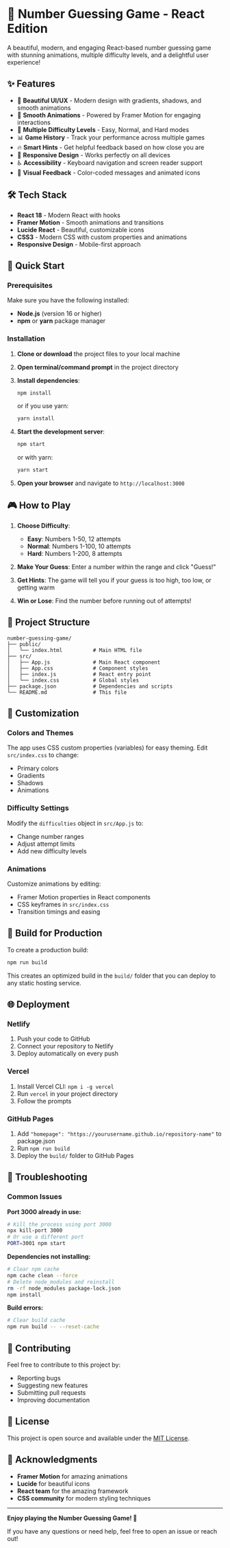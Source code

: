 # 🎯 Number Guessing Game - React Edition

A beautiful, modern, and engaging React-based number guessing game with stunning animations, multiple difficulty levels, and a delightful user experience!

## ✨ Features

- 🎨 **Beautiful UI/UX** - Modern design with gradients, shadows, and smooth animations
- 🚀 **Smooth Animations** - Powered by Framer Motion for engaging interactions
- 🎯 **Multiple Difficulty Levels** - Easy, Normal, and Hard modes
- 📊 **Game History** - Track your performance across multiple games
- 🔥 **Smart Hints** - Get helpful feedback based on how close you are
- 📱 **Responsive Design** - Works perfectly on all devices
- ♿ **Accessibility** - Keyboard navigation and screen reader support
- 🌈 **Visual Feedback** - Color-coded messages and animated icons

## 🛠️ Tech Stack

- **React 18** - Modern React with hooks
- **Framer Motion** - Smooth animations and transitions
- **Lucide React** - Beautiful, customizable icons
- **CSS3** - Modern CSS with custom properties and animations
- **Responsive Design** - Mobile-first approach

## 🚀 Quick Start

### Prerequisites

Make sure you have the following installed:
- **Node.js** (version 16 or higher)
- **npm** or **yarn** package manager

### Installation

1. **Clone or download** the project files to your local machine

2. **Open terminal/command prompt** in the project directory

3. **Install dependencies**:
   ```bash
   npm install
   ```
   or if you use yarn:
   ```bash
   yarn install
   ```

4. **Start the development server**:
   ```bash
   npm start
   ```
   or with yarn:
   ```bash
   yarn start
   ```

5. **Open your browser** and navigate to `http://localhost:3000`

## 🎮 How to Play

1. **Choose Difficulty**:
   - **Easy**: Numbers 1-50, 12 attempts
   - **Normal**: Numbers 1-100, 10 attempts  
   - **Hard**: Numbers 1-200, 8 attempts

2. **Make Your Guess**: Enter a number within the range and click "Guess!"

3. **Get Hints**: The game will tell you if your guess is too high, too low, or getting warm

4. **Win or Lose**: Find the number before running out of attempts!

## 📁 Project Structure

```
number-guessing-game/
├── public/
│   └── index.html          # Main HTML file
├── src/
│   ├── App.js              # Main React component
│   ├── App.css             # Component styles
│   ├── index.js            # React entry point
│   └── index.css           # Global styles
├── package.json            # Dependencies and scripts
└── README.md               # This file
```

## 🎨 Customization

### Colors and Themes
The app uses CSS custom properties (variables) for easy theming. Edit `src/index.css` to change:
- Primary colors
- Gradients
- Shadows
- Animations

### Difficulty Settings
Modify the `difficulties` object in `src/App.js` to:
- Change number ranges
- Adjust attempt limits
- Add new difficulty levels

### Animations
Customize animations by editing:
- Framer Motion properties in React components
- CSS keyframes in `src/index.css`
- Transition timings and easing

## 🚀 Build for Production

To create a production build:

```bash
npm run build
```

This creates an optimized build in the `build/` folder that you can deploy to any static hosting service.

## 🌐 Deployment

### Netlify
1. Push your code to GitHub
2. Connect your repository to Netlify
3. Deploy automatically on every push

### Vercel
1. Install Vercel CLI: `npm i -g vercel`
2. Run `vercel` in your project directory
3. Follow the prompts

### GitHub Pages
1. Add `"homepage": "https://yourusername.github.io/repository-name"` to package.json
2. Run `npm run build`
3. Deploy the `build/` folder to GitHub Pages

## 🔧 Troubleshooting

### Common Issues

**Port 3000 already in use:**
```bash
# Kill the process using port 3000
npx kill-port 3000
# Or use a different port
PORT=3001 npm start
```

**Dependencies not installing:**
```bash
# Clear npm cache
npm cache clean --force
# Delete node_modules and reinstall
rm -rf node_modules package-lock.json
npm install
```

**Build errors:**
```bash
# Clear build cache
npm run build -- --reset-cache
```

## 🤝 Contributing

Feel free to contribute to this project by:
- Reporting bugs
- Suggesting new features
- Submitting pull requests
- Improving documentation

## 📄 License

This project is open source and available under the [MIT License](LICENSE).

## 🙏 Acknowledgments

- **Framer Motion** for amazing animations
- **Lucide** for beautiful icons
- **React team** for the amazing framework
- **CSS community** for modern styling techniques

---

**Enjoy playing the Number Guessing Game! 🎉**

If you have any questions or need help, feel free to open an issue or reach out!
